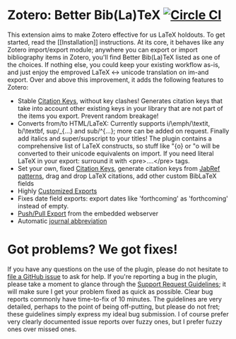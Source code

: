 # Zotero: Better Bib(La)TeX [![Circle CI](https://circleci.com/gh/retorquere/zotero-better-bibtex.svg?style=shield)](https://circleci.com/gh/retorquere/zotero-better-bibtex)

This extension aims to make Zotero effective for us LaTeX holdouts. To get started, read the [[Installation]]
instructions.  At its core, it behaves like any Zotero import/export module; anywhere you can export or import
bibliography items in Zotero, you'll find Better Bib(La)TeX listed as one of the choices. If nothing else, you could
keep your existing workflow as-is, and just enjoy the emproved LaTeX &lt;-&gt; unicode translation on im-and export.
Over and above this improvement, it adds the following features to Zotero:

* Stable [Citation Keys](https://github.com/retorquere/zotero-better-bibtex/wiki/Citation-Keys), without key clashes! Generates citation keys that take into account other existing keys in your library
  that are not part of the items you export. Prevent random breakage!
* Converts from/to HTML/LaTeX: Currently supports i/\emph/\textit, b/\textbf, sup/\_{...} and sub/^{...}; more can
  be added on request. Finally add italics and super/supscript to your titles! The plugin contains a comprehensive list
  of LaTeX constructs, so stuff like \"{o} or \"o will be converted to their unicode equivalents on import. If you need
  literal LaTeX in your export: surround it with &lt;pre&gt;....&lt;/pre&gt; tags.
* Set your own, fixed [Citation Keys](https://github.com/retorquere/zotero-better-bibtex/wiki/Citation-Keys), generate citation keys from [JabRef patterns](http://jabref.sourceforge.net/help/LabelPatterns.php), drag and drop LaTeX citations, add other custom BibLaTeX fields
* Highly [Customized Exports](https://github.com/retorquere/zotero-better-bibtex/wiki/Customized-Exports)
* Fixes date field exports: export dates like 'forthcoming' as 'forthcoming' instead of empty.
* [Push/Pull Export](https://github.com/retorquere/zotero-better-bibtex/wiki/Push-and-Pull-Export) from the embedded webserver
* Automatic [journal abbreviation](https://github.com/retorquere/zotero-better-bibtex/wiki/Citation-Keys)

# Got problems? We got fixes!

If you have any questions on the use of the plugin, please do not hesitate to [file a GitHub issue](https://github.com/retorquere/zotero-better-bibtex/issues/new) to ask for help. If
you're reporting a bug in the plugin, please take a moment to glance through the [Support Request Guidelines](https://github.com/retorquere/zotero-better-bibtex/wiki/Support); it will
make sure I get your problem fixed as quick as possible. Clear bug reports commonly have time-to-fix of 10 minutes. The
guidelines are very detailed, perhaps to the point of being off-putting, but please do not fret; these guidelines
simply express my ideal bug submission. I of course prefer very clearly documented issue reports over fuzzy ones, but I
prefer fuzzy ones over missed ones.
